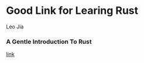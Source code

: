 # Good Link for Learing Rust
Leo Jia

### A Gentle Introduction To Rust
[link](https://stevedonovan.github.io/rust-gentle-intro/readme.html)
